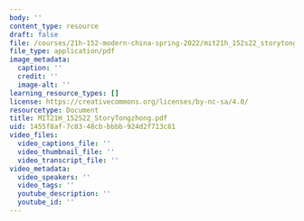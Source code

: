 ```yaml
---
body: ''
content_type: resource
draft: false
file: /courses/21h-152-modern-china-spring-2022/mit21h_152s22_storytongzhong.pdf
file_type: application/pdf
image_metadata:
  caption: ''
  credit: ''
  image-alt: ''
learning_resource_types: []
license: https://creativecommons.org/licenses/by-nc-sa/4.0/
resourcetype: Document
title: MIT21H_152S22_StoryTongzhong.pdf
uid: 1455f8af-7c83-48cb-bbbb-924d2f713c81
video_files:
  video_captions_file: ''
  video_thumbnail_file: ''
  video_transcript_file: ''
video_metadata:
  video_speakers: ''
  video_tags: ''
  youtube_description: ''
  youtube_id: ''
---
```

